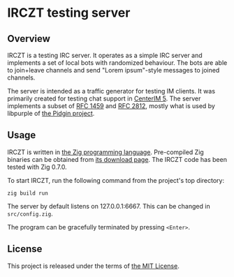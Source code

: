 # IRCZT testing server

## Overview

IRCZT is a testing IRC server. It operates as a simple IRC server and implements
a set of local bots with randomized behaviour. The bots are able to join+leave
channels and send "Lorem ipsum"-style messages to joined channels.

The server is intended as a traffic generator for testing IM clients. It was
primarily created for testing chat support in [CenterIM 5][CenterIM5]. The
server implements a subset of [RFC 1459][RFC1459] and [RFC 2812][RFC2812],
mostly what is used by libpurple of [the Pidgin project][Pidgin].

## Usage

IRCZT is written in [the Zig programming language][Zig]. Pre-compiled Zig
binaries can be obtained from [its download page][ZigDownload]. The IRCZT code
has been tested with Zig 0.7.0.

To start IRCZT, run the following command from the project's top directory:

```
zig build run
```

The server by default listens on 127.0.0.1:6667. This can be changed in
`src/config.zig`.

The program can be gracefully terminated by pressing `<Enter>`.

## License

This project is released under the terms of [the MIT License](COPYING).

[CenterIM5]: http://centerim.org/
[RFC1459]: https://tools.ietf.org/html/rfc1459
[RFC2812]: https://tools.ietf.org/html/rfc2812
[Pidgin]: https://pidgin.im/
[Zig]: https://ziglang.org/
[ZigDownload]: https://ziglang.org/download/
